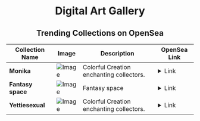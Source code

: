 <div align="center">

# Digital Art Gallery

## Trending Collections on OpenSea

| Collection Name                       | Image                                                                                     | Description                       | OpenSea Link                                                                                          |
|---------------------------------------|-------------------------------------------------------------------------------------------|-----------------------------------|--------------------------------------------------------------------------------------------------------|
| **Monika** | ![Image](https://i.seadn.io/s/raw/files/b52ba87e9834ced18fcb456179d0ac02.png?w=500&auto=format?w=200&auto=format) | Colorful Creation enchanting collectors. | <details><summary>Link</summary>[Monika](https://opensea.io/collection/monika-21)</details> |
| **Fantasy space** | ![Image](https://i.seadn.io/s/raw/files/2e7ab3e290c856cf2465f4b292d75477.jpg?w=500&auto=format?w=200&auto=format) | Fantasy space | <details><summary>Link</summary>[Fantasy space](https://opensea.io/collection/fantasy-space-22)</details> |
| **Yettiesexual** | ![Image](https://i.seadn.io/s/raw/files/7b37198ba15446014bcbb7a680b3c796.jpg?w=500&auto=format?w=200&auto=format) | Colorful Creation enchanting collectors. | <details><summary>Link</summary>[Yettiesexual](https://opensea.io/collection/yettiesexual)</details> |

</div>